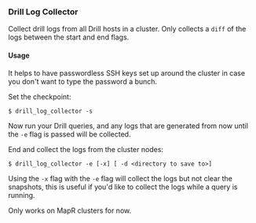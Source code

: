 ### Drill Log Collector
Collect drill logs from all Drill hosts in a cluster. Only collects a `diff` of the logs between the start and end flags. 

#### Usage
It helps to have passwordless SSH keys set up around the cluster in case you don't want to type the password a bunch.

Set the checkpoint:
```
$ drill_log_collector -s
```

Now run your Drill queries, and any logs that are generated from now until the `-e` flag is passed will be collected.

End and collect the logs from the cluster nodes:
```
$ drill_log_collector -e [-x] [ -d <directory to save to>]
```
Using the `-x` flag with the `-e` flag will collect the logs but not clear the snapshots, this is useful if you'd like to collect the logs while a query is running.

Only works on MapR clusters for now.

